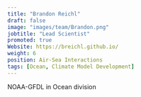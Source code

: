 ```yaml
---
title: "Brandon Reichl"
draft: false
image: "images/team/Brandon.png"
jobtitle: "Lead Scientist"
promoted: true
Website: https://breichl.github.io/
weight: 6
position: Air-Sea Interactions
tags: [Ocean, Climate Model Development]
---
```



NOAA-GFDL in Ocean division
